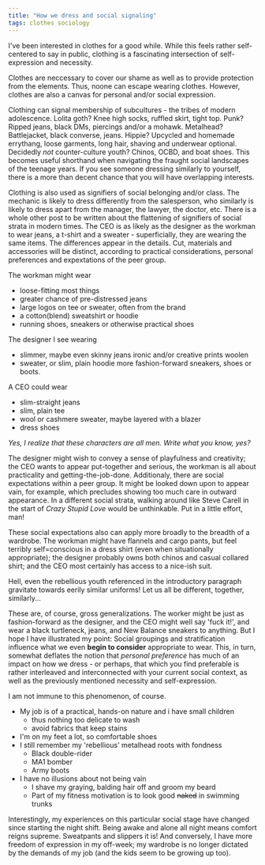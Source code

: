 ```yaml
---
title: "How we dress and social signaling"
tags: clothes sociology
---
```


I've been interested in clothes for a good while. While this feels rather 
self-centered to say in public, clothing is a fascinating intersection
of self-expression and necessity.

Clothes are neccessary to cover our shame as well as to provide protection
from the elements. Thus, noone can escape wearing clothes. However, 
clothes are also a canvas for personal and/or social expression.

Clothing can signal membership of subcultures - the tribes of modern
adolescence. Lolita goth? Knee high socks, ruffled skirt, tight top. Punk?
Ripped jeans, black DMs, piercings and/or a mohawk. Metalhead? Battlejacket,
black converse, jeans. Hippie? Upcycled and homemade errythang, loose garments,
long hair, shaving and underwear optional. Decidedly *not* counter-culture
youth? Chinos, OCBD, and boat shoes. This becomes useful shorthand when
navigating the fraught social landscapes of the teenage years. If you see
someone dressing similarly to yourself, there is a more than decent chance that
you will have overlapping interests.

Clothing is also used as signifiers of social belonging and/or class. The
mechanic is likely to dress differently from the salesperson, who similarly is
likely to dress apart from the manager, the lawyer, the doctor, etc. There is
a whole other post to be written about the flattening of signifiers of social
strata in modern times. The CEO is as likely as the designer as the workman to
wear jeans, a t-shirt and a sweater - superficially, they are wearing the same
items. The differences appear in the details. Cut, materials and accessories
will be distinct, according to practical considerations, personal preferences
and expextations of the peer group.

The workman might wear

- loose-fitting most things
- greater chance of pre-distressed jeans 
- large logos on tee or sweater, often from the brand 
- a cotton(blend) sweatshirt or hoodie 
- running shoes, sneakers or otherwise practical shoes

The designer I see wearing

- slimmer, maybe even skinny jeans ironic and/or creative prints woolen
- sweater, or slim, plain hoodie more fashion-forward sneakers, shoes or boots. 

A CEO could wear

- slim-straight jeans
- slim, plain tee
- wool or cashmere sweater, maybe layered with a blazer
- dress shoes

*Yes, I realize that these characters are all men. Write what you know, yes?*

The designer might wish to convey a sense of playfulness and creativity; the CEO wants to appear put-together and serious,
the workman is all about practicality and getting-the-job-done. Additionaly, there are social expectations within a peer
group. It might be looked down upon to appear vain, for example, which precludes showing too much care in outward appearance. In a different social strata, walking around like Steve Carell in the start of *Crazy Stupid Love*
would be unthinkable. Put in a little effort, man!

These social expectations also can apply more broadly to the breadth of a wardrobe. The workman might have flannels and cargo pants, but feel terribly self=conscious in a dress shirt (even when situationally appropriate); the designer probably owns both chinos and casual collared shirt; and the CEO most certainly has access to a nice-ish suit.

Hell, even the rebellious youth referenced in the introductory paragraph
gravitate towards eerily similar uniforms! Let us all be different, together,
similarly...

These are, of course, gross generalizations. The worker might be just as fashion-forward as the designer, and the CEO
might well say 'fuck it!', and wear a black turtleneck, jeans, and New Balance sneakers to anything. But I hope I have 
illustrated my point: Social groupings and stratification influence what we even **begin to consider** appropriate to wear.
This, in turn, somewhat deflates the notion that *personal preference* has much of an impact on how we dress - or perhaps,
that which you find preferable is rather interleaved and interconnected with your current social context, as well as the previously mentioned necessity and self-expression.

I am not immune to this phenomenon, of course.
* My job is of a practical, hands-on nature and i have small children
    * thus nothing too delicate to wash
    * avoid fabrics that keep stains
* I'm on my feet a lot, so comfortable shoes
* I still remember my 'rebellious' metalhead roots with fondness
    * Black double-rider
    * MA1 bomber
    * Army boots
* I have no illusions about not being vain
    * I shave my graying, balding hair off and groom my beard
    * Part of my fitness motivation is to look good ~~naked~~ in swimming trunks

Interestingly, my experiences on this particular social stage have changed since starting the night shift. Being awake and alone all night means comfort reigns supreme. Sweatpants and slippers it is! And conversely, I have more freedom of expression in my off-week; my wardrobe is no longer dictated by the demands of my job (and the kids seem to be growing up too).
